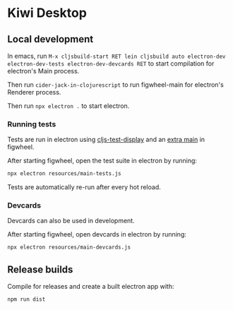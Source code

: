 # Kiwi Desktop

## Local development

In emacs, run `M-x cljsbuild-start RET lein cljsbuild auto electron-dev electron-dev-tests electron-dev-devcards RET` to start compilation for electron's Main process.

Then run `cider-jack-in-clojurescript` to run figwheel-main for electron's Renderer process.

Then run `npx electron .` to start electron.

### Running tests

Tests are run in electron using [cljs-test-display](https://github.com/bhauman/cljs-test-display) and an [extra main](https://figwheel.org/docs/extra_mains.html) in figwheel.

After starting figwheel, open the test suite in electron by running: 

```sh
npx electron resources/main-tests.js
```

Tests are automatically re-run after every hot reload.

### Devcards

Devcards can also be used in development. 

After starting figwheel, open devcards in electron by running: 

```sh
npx electron resources/main-devcards.js
```

## Release builds

Compile for releases and create a built electron app with: 

```
npm run dist
```
